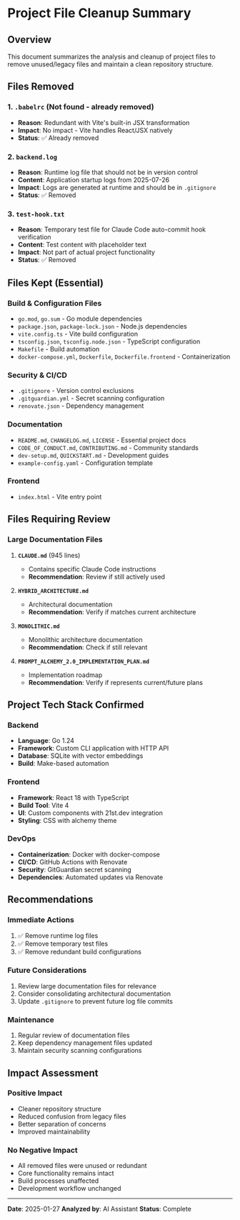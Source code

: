 # Project File Cleanup Summary

## Overview
This document summarizes the analysis and cleanup of project files to remove unused/legacy files and maintain a clean repository structure.

## Files Removed

### 1. `.babelrc` (Not found - already removed)
- **Reason**: Redundant with Vite's built-in JSX transformation
- **Impact**: No impact - Vite handles React/JSX natively
- **Status**: ✅ Already removed

### 2. `backend.log`
- **Reason**: Runtime log file that should not be in version control
- **Content**: Application startup logs from 2025-07-26
- **Impact**: Logs are generated at runtime and should be in `.gitignore`
- **Status**: ✅ Removed

### 3. `test-hook.txt`
- **Reason**: Temporary test file for Claude Code auto-commit hook verification
- **Content**: Test content with placeholder text
- **Impact**: Not part of actual project functionality
- **Status**: ✅ Removed

## Files Kept (Essential)

### Build & Configuration Files
- `go.mod`, `go.sum` - Go module dependencies
- `package.json`, `package-lock.json` - Node.js dependencies
- `vite.config.ts` - Vite build configuration
- `tsconfig.json`, `tsconfig.node.json` - TypeScript configuration
- `Makefile` - Build automation
- `docker-compose.yml`, `Dockerfile`, `Dockerfile.frontend` - Containerization

### Security & CI/CD
- `.gitignore` - Version control exclusions
- `.gitguardian.yml` - Secret scanning configuration
- `renovate.json` - Dependency management

### Documentation
- `README.md`, `CHANGELOG.md`, `LICENSE` - Essential project docs
- `CODE_OF_CONDUCT.md`, `CONTRIBUTING.md` - Community standards
- `dev-setup.md`, `QUICKSTART.md` - Development guides
- `example-config.yaml` - Configuration template

### Frontend
- `index.html` - Vite entry point

## Files Requiring Review

### Large Documentation Files
1. **`CLAUDE.md`** (945 lines)
   - Contains specific Claude Code instructions
   - **Recommendation**: Review if still actively used

2. **`HYBRID_ARCHITECTURE.md`**
   - Architectural documentation
   - **Recommendation**: Verify if matches current architecture

3. **`MONOLITHIC.md`**
   - Monolithic architecture documentation
   - **Recommendation**: Check if still relevant

4. **`PROMPT_ALCHEMY_2.0_IMPLEMENTATION_PLAN.md`**
   - Implementation roadmap
   - **Recommendation**: Verify if represents current/future plans

## Project Tech Stack Confirmed

### Backend
- **Language**: Go 1.24
- **Framework**: Custom CLI application with HTTP API
- **Database**: SQLite with vector embeddings
- **Build**: Make-based automation

### Frontend
- **Framework**: React 18 with TypeScript
- **Build Tool**: Vite 4
- **UI**: Custom components with 21st.dev integration
- **Styling**: CSS with alchemy theme

### DevOps
- **Containerization**: Docker with docker-compose
- **CI/CD**: GitHub Actions with Renovate
- **Security**: GitGuardian secret scanning
- **Dependencies**: Automated updates via Renovate

## Recommendations

### Immediate Actions
1. ✅ Remove runtime log files
2. ✅ Remove temporary test files
3. ✅ Remove redundant build configurations

### Future Considerations
1. Review large documentation files for relevance
2. Consider consolidating architectural documentation
3. Update `.gitignore` to prevent future log file commits

### Maintenance
1. Regular review of documentation files
2. Keep dependency management files updated
3. Maintain security scanning configurations

## Impact Assessment

### Positive Impact
- Cleaner repository structure
- Reduced confusion from legacy files
- Better separation of concerns
- Improved maintainability

### No Negative Impact
- All removed files were unused or redundant
- Core functionality remains intact
- Build processes unaffected
- Development workflow unchanged

---

**Date**: 2025-01-27
**Analyzed by**: AI Assistant
**Status**: Complete 
